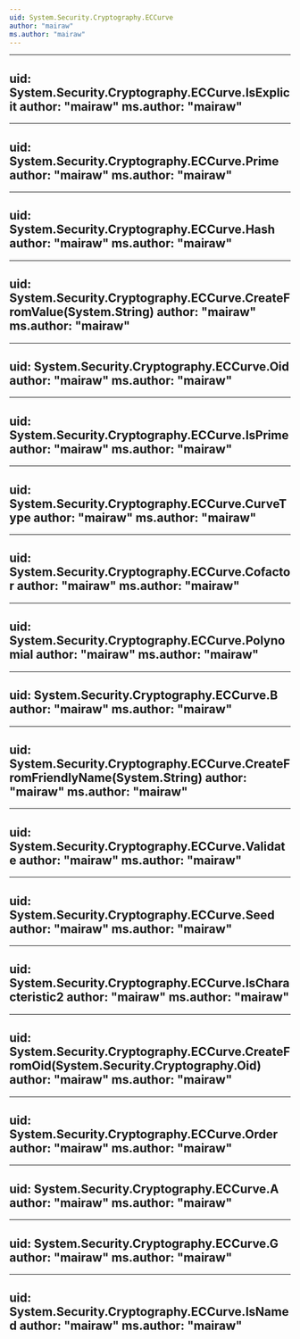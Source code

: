 ```yaml
---
uid: System.Security.Cryptography.ECCurve
author: "mairaw"
ms.author: "mairaw"
---
```


---
uid: System.Security.Cryptography.ECCurve.IsExplicit
author: "mairaw"
ms.author: "mairaw"
---

---
uid: System.Security.Cryptography.ECCurve.Prime
author: "mairaw"
ms.author: "mairaw"
---

---
uid: System.Security.Cryptography.ECCurve.Hash
author: "mairaw"
ms.author: "mairaw"
---

---
uid: System.Security.Cryptography.ECCurve.CreateFromValue(System.String)
author: "mairaw"
ms.author: "mairaw"
---

---
uid: System.Security.Cryptography.ECCurve.Oid
author: "mairaw"
ms.author: "mairaw"
---

---
uid: System.Security.Cryptography.ECCurve.IsPrime
author: "mairaw"
ms.author: "mairaw"
---

---
uid: System.Security.Cryptography.ECCurve.CurveType
author: "mairaw"
ms.author: "mairaw"
---

---
uid: System.Security.Cryptography.ECCurve.Cofactor
author: "mairaw"
ms.author: "mairaw"
---

---
uid: System.Security.Cryptography.ECCurve.Polynomial
author: "mairaw"
ms.author: "mairaw"
---

---
uid: System.Security.Cryptography.ECCurve.B
author: "mairaw"
ms.author: "mairaw"
---

---
uid: System.Security.Cryptography.ECCurve.CreateFromFriendlyName(System.String)
author: "mairaw"
ms.author: "mairaw"
---

---
uid: System.Security.Cryptography.ECCurve.Validate
author: "mairaw"
ms.author: "mairaw"
---

---
uid: System.Security.Cryptography.ECCurve.Seed
author: "mairaw"
ms.author: "mairaw"
---

---
uid: System.Security.Cryptography.ECCurve.IsCharacteristic2
author: "mairaw"
ms.author: "mairaw"
---

---
uid: System.Security.Cryptography.ECCurve.CreateFromOid(System.Security.Cryptography.Oid)
author: "mairaw"
ms.author: "mairaw"
---

---
uid: System.Security.Cryptography.ECCurve.Order
author: "mairaw"
ms.author: "mairaw"
---

---
uid: System.Security.Cryptography.ECCurve.A
author: "mairaw"
ms.author: "mairaw"
---

---
uid: System.Security.Cryptography.ECCurve.G
author: "mairaw"
ms.author: "mairaw"
---

---
uid: System.Security.Cryptography.ECCurve.IsNamed
author: "mairaw"
ms.author: "mairaw"
---
